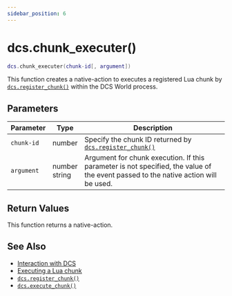 ```yaml
---
sidebar_position: 6
---
```


# dcs.chunk_executer()
```lua
dcs.chunk_executer(chunk-id[, argument])
```

This function creates a native-action to executes a registered Lua chunk by [`dcs.register_chunk()`](/libs/dcs/dcs_register_chunk) within the DCS World process.


## Parameters
|Parameter|Type|Description|
|-|-|-|
|`chunk-id`|number|Specify the chunk ID returned by [`dcs.register_chunk()`](/libs/dcs/dcs_register_chunk)
|`argument`|number<br/>string|Argument for chunk execution. If this parameter is not specified, the value of the event passed to the native action will be used.


## Return Values
This function returns a native-action.

## See Also
- [Interaction with DCS](/guide/dcs)
- [Executing a Lua chunk](/guide/dcs#executing-a-lua-chunk)
- [`dcs.register_chunk()`](/libs/dcs/dcs_register_chunk)
- [`dcs.execute_chunk()`](/libs/dcs/dcs_execute_chunk)
